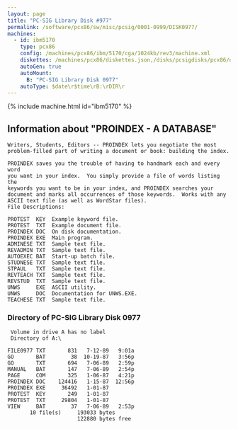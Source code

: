 ```yaml
---
layout: page
title: "PC-SIG Library Disk #977"
permalink: /software/pcx86/sw/misc/pcsig/0001-0999/DISK0977/
machines:
  - id: ibm5170
    type: pcx86
    config: /machines/pcx86/ibm/5170/cga/1024kb/rev3/machine.xml
    diskettes: /machines/pcx86/diskettes.json,/disks/pcsigdisks/pcx86/diskettes.json
    autoGen: true
    autoMount:
      B: "PC-SIG Library Disk 0977"
    autoType: $date\r$time\rB:\rDIR\r
---
```


{% include machine.html id="ibm5170" %}

## Information about "PROINDEX - A DATABASE"

    Writers, Students, Editors -- PROINDEX lets you negotiate the most
    problem-filled part of writing a document or book: building the index.
    
    PROINDEX saves you the trouble of having to handmark each and every word
    you want in your index.  You simply provide a file of words listing the
    keywords you want to be in your index, and PROINDEX searches your
    document and marks all occurrences of those keywords.  Works with any
    ASCII text file (as well as WordStar files).
    File Descriptions:
    
    PROTEST  KEY  Example keyword file.
    PROTEST  TXT  Example document file.
    PROINDEX DOC  On disk documentation.
    PROINDEX EXE  Main program.
    ADMINESE TXT  Sample text file.
    REVADMIN TXT  Sample text file.
    AUTOEXEC BAT  Start-up batch file.
    STUDNESE TXT  Sample text file.
    STPAUL   TXT  Sample text file.
    REVTEACH TXT  Sample text file.
    REVSTUD  TXT  Sample text file.
    UNWS     EXE  ASCII utility.
    UNWS     DOC  Documentation for UNWS.EXE.
    TEACHESE TXT  Sample text file.

### Directory of PC-SIG Library Disk 0977

     Volume in drive A has no label
     Directory of A:\

    FILE0977 TXT       831   7-12-89   9:01a
    GO       BAT        38  10-19-87   3:56p
    GO       TXT       694   7-06-89   2:59p
    MANUAL   BAT       147   7-06-89   2:54p
    PAGE     COM       325   1-06-87   4:21p
    PROINDEX DOC    124416   1-15-87  12:56p
    PROINDEX EXE     36492   1-01-87
    PROTEST  KEY       249   1-01-87
    PROTEST  TXT     29804   1-01-87
    VIEW     BAT        37   7-06-89   2:53p
           10 file(s)     193033 bytes
                          122880 bytes free
